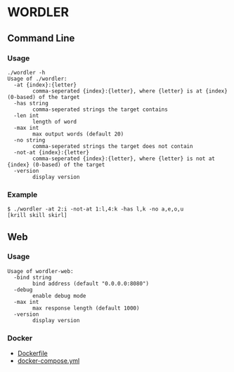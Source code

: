# WORDLER

## Command Line

### Usage

```
./wordler -h
Usage of ./wordler:
  -at {index}:{letter}
        comma-seperated {index}:{letter}, where {letter} is at {index} (0-based) of the target
  -has string
        comma-seperated strings the target contains
  -len int
        length of word
  -max int
        max output words (default 20)
  -no string
        comma-seperated strings the target does not contain
  -not-at {index}:{letter}
        comma-seperated {index}:{letter}, where {letter} is not at {index} (0-based) of the target
  -version
        display version
```

### Example

```
$ ./wordler -at 2:i -not-at 1:l,4:k -has l,k -no a,e,o,u
[krill skill skirl]
```


## Web

### Usage

```
Usage of wordler-web:
  -bind string
        bind address (default "0.0.0.0:8080")
  -debug
        enable debug mode
  -max int
        max response length (default 1000)
  -version
        display version
```

### Docker

- [Dockerfile](./Dockerfile)
- [docker-compose.yml](./docker-compose.yml)
